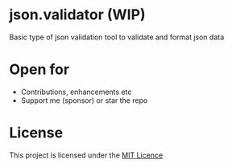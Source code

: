 # json.validator (WIP)

Basic type of json validation tool to validate and format json data

# Open for

- Contributions, enhancements etc
- Support me (sponsor) or star the repo

# License

This project is licensed under the [MIT Licence](https://github.com/jayantur13/json.validator/blob/master/LICENSE.md)